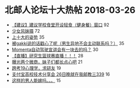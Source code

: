 # 北邮人论坛十大热帖 2018-03-26

- [【建议】建议学校食堂开设轻食（健身餐）窗口](https://bbs.byr.cn/article/Food/492014) 92
- [少女风妹摄](https://bbs.byr.cn/article/Photo/264785) 72
- [上十大的姿势](https://bbs.byr.cn/article/Talking/5992995) 35
- [被gakki说的话戳心了呢（男生异地不会主动联系吗？）](https://bbs.byr.cn/article/Feeling/3049517) 35
- [Momenta自动驾驶宣讲会有一块去的吗？](https://bbs.byr.cn/article/ML_DM/28656) 30
- [【直播】研究生篮球赛直播！！！](https://bbs.byr.cn/article/Basketball/608153) 28
- [曝光两个微商，妹子们都长点心吧](https://bbs.byr.cn/article/Beauty/322430) 21
- [跨考19心理学，求研友](https://bbs.byr.cn/article/AimGraduate/1137816) 19
- [支付宝高校技术分享会 26日晚就在我邮教三339](https://bbs.byr.cn/article/StudyShare/183008) 16
- [这样的男人能嫁吗。。。](https://bbs.byr.cn/article/FamilyLife/140150) 15


